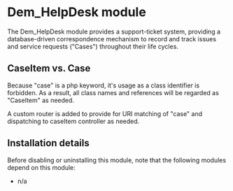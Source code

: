 # Dem_HelpDesk module

The Dem_HelpDesk module provides a support-ticket system, providing a database-driven
correspondence mechanism to record and track issues and service requests ("Cases")
throughout their life cycles.

## CaseItem vs. Case

Because "case" is a php keyword, it's usage as a class identifier is forbidden.
As a result, all class names and references will be regarded as "CaseItem" as
needed.

A custom router is added to provide for URI matching of "case" and dispatching
to caseItem controller as needed.

## Installation details

Before disabling or uninstalling this module, note that the following modules
depend on this module:

- n/a

